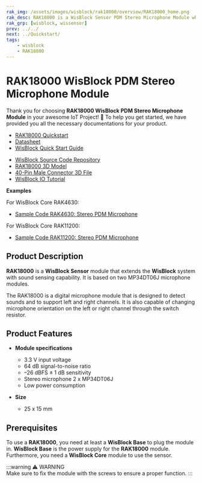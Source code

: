 ```yaml
---
rak_img: /assets/images/wisblock/rak18000/overview/RAK18000_home.png
rak_desc: RAK18000 is a WisBlock Sensor PDM Stereo Microphone Module which add sound sensing capability on the WisBlock platform. It is based on the two MP34DT06J microphone modules.
rak_grp: [wisblock, wissensor]
prev: ../../
next: ../Quickstart/
tags:
    - wisblock
    - RAK18000
---
```


# RAK18000 WisBlock PDM Stereo Microphone Module

Thank you for choosing **RAK18000 WisBlock PDM Stereo Microphone Module** in your awesome IoT Project! 🎉 To help you get started, we have provided you all the necessary documentations for your product.

* [RAK18000 Quickstart](../Quickstart/)
* [Datasheet](../Datasheet/)
* <a href="../../Quickstart/" target="_blank">WisBlock Quick Start Guide</a>
<!---* [WisBlock Quick Start Guide](../../Quickstart/)-->
* [WisBlock Source Code Repository](https://github.com/RAKWireless/WisBlock/)
* [RAK18000 3D Model](https://downloads.rakwireless.com/3D_File/WisBlock/3D_RAK18000.stp)
* [40-Pin Male Connector 3D File](https://downloads.rakwireless.com/3D_File/Accessory/WisConnector/M40S1003K6M.stp)
* [WisBlock IO Tutorial](/Knowledge-Hub/Learn/WisBlock-IO-Tutorial/)

**Examples**

For WisBlock Core RAK4630:

* [Sample Code RAK4630: Stereo PDM Microphone](https://github.com/RAKWireless/WisBlock/tree/master/examples/RAK4630/sensors/RAK18000_Stereo)

For WisBlock Core RAK11200:

* [Sample Code RAK11200: Stereo PDM Microphone](https://github.com/RAKWireless/WisBlock/tree/master/examples/RAK11200/IO/RAK18000_Stereo)

## Product Description

**RAK18000** is a **WisBlock Sensor** module that extends the **WisBlock** system with sound sensing capability. It is based on two MP34DT06J microphone modules.

The RAK18000 is a digital microphone module that is designed to detect sounds and to support left and right channels. It is also capable of changing microphone orientation on the left or right channel through the switch resistor.

## Product Features

* **Module specifications**    
    - 3.3&nbsp;V input voltage
    - 64&nbsp;dB signal-to-noise ratio
    - –26&nbsp;dBFS ± 1&nbsp;dB sensitivity 
    - Stereo microphone 2 x MP34DT06J   
    - Low power consumption
  
* **Size**    
    * 25 x 15&nbsp;mm  

## Prerequisites

To use a **RAK18000**, you need at least a **WisBlock Base** to plug the module in. **WisBlock Base** is the power supply for the **RAK18000** module. Furthermore, you need a **WisBlock Core** module to use the sensor.   

:::warning ⚠️ WARNING    
Make sure to fix the module with the screws to ensure a proper function.
:::
